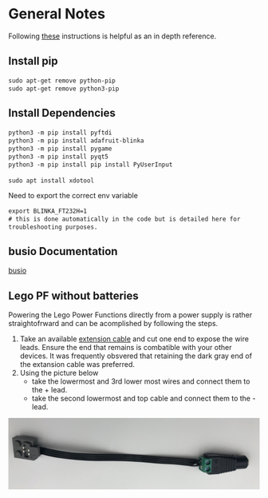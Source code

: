 # General Notes

Following [these](https://learn.adafruit.com/circuitpython-on-any-computer-with-ft232h/overiew)
instructions is helpful as an in depth reference.

## Install pip
```
sudo apt-get remove python-pip
sudo apt-get remove python3-pip
```

## Install Dependencies
```
python3 -m pip install pyftdi
python3 -m pip install adafruit-blinka
python3 -m pip install pygame
python3 -m pip install pyqt5
python3 -m pip install pip install PyUserInput

sudo apt install xdotool
```

Need to export the correct env variable
```
export BLINKA_FT232H=1
# this is done automatically in the code but is detailed here for troubleshooting purposes.
```

## busio Documentation
[busio](https://circuitpython.readthedocs.io/en/latest/shared-bindings/busio/#busio.I2C)

## Lego PF without batteries

Powering the Lego Power Functions directly from a power supply is rather straightofrward and can be acomplished by following the steps.
1. Take an available [extension cable](https://www.lego.com/en-us/product/lego-power-functions-extension-wire-8886) and cut one end to expose the wire leads. Ensure the end that remains is combatible with your other devices. It was frequently obsvered that retaining the dark gray end of the extansion cable was preferred.
2. Using the picture below
    - take the lowermost and 3rd lower most wires and connect them to the + lead.
    - take the second lowermost and top cable and connect them to the - lead.

<img src="lego_pf.png" width="900">

